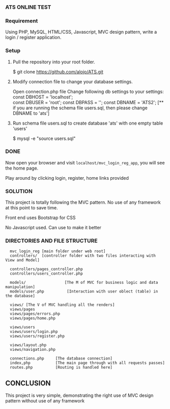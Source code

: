 ### ATS ONLINE TEST 

### Requirement 

Using PHP, MySQL, HTML/CSS, Javascript, MVC design pattern, write a login / register application.

### Setup 

1) Pull the repository into your root folder.

      $ git clone https://github.com/alojo/ATS.git

2) Modify connection file to change your database settings.

      Open connection.php file
      Change following db settings to your settings:
         const DBHOST = 'localhost';  
         const DBUSER = 'root';
         const DBPASS = '';
         const DBNAME = 'ATS2';  [** if you are running the schema file users.sql, then please change DBNAME to 'ats']

3) Run schema file users.sql to create database 'ats' with one empty table 'users'

      $ mysql -e "source users.sql"

### DONE 

   Now open your browser and visit `localhost/mvc_login_reg_app`, you will see the home page.

   Play around by clicking login, register, home links provided

### SOLUTION 

   This project is totally following the MVC pattern. No use of any framework at this point to save time.

   Front end uses Bootstrap for CSS

   No Javascript used. Can use to make it better

### DIRECTORIES AND FILE STRUCTURE 

      mvc_login_reg [main folder under web root]
      controllers/  [controller folder with two files interacting with View and Model]        
      
      controllers/pages_controller.php
      controllers/users_controller.php
      
      models/                 [The M of MVC for business logic and data manipulation]
      models/user.php          [Interaction with user oblect (table) in the database]
      
      views/ [The V of MVC handling all the renders]
      views/pages
      views/pages/errors.php
      views/pages/home.php
      
      views/users
      views/users/login.php
      views/users/register.php
      
      views/layout.php
      views/navigation.php
      
      connections.php     [The database connection]
      index,php           [The main page through with all requests passes]
      routes.php          [Routing is handled here]

## CONCLUSION

   This project is very simple, demonstrating the right  use of MVC design pattern without use of any framework
   
